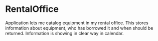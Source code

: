 # RentalOffice
Application lets me catalog equipment in my rental office.
This stores information about equipment, who has borrowed it and when should be returned.
Information is showing in clear way in calendar.
